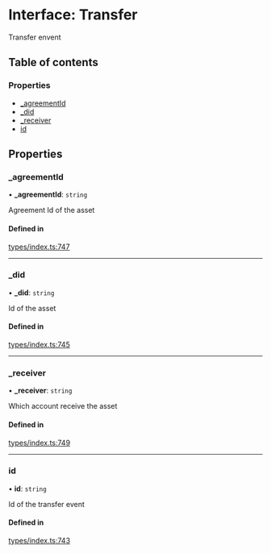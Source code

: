 # Interface: Transfer

Transfer envent

## Table of contents

### Properties

- [\_agreementId](Transfer.md#_agreementid)
- [\_did](Transfer.md#_did)
- [\_receiver](Transfer.md#_receiver)
- [id](Transfer.md#id)

## Properties

### \_agreementId

• **\_agreementId**: `string`

Agreement Id of the asset

#### Defined in

[types/index.ts:747](https://github.com/nevermined-io/react-components/blob/0c1c9f6/catalog/src/types/index.ts#L747)

___

### \_did

• **\_did**: `string`

Id of the asset

#### Defined in

[types/index.ts:745](https://github.com/nevermined-io/react-components/blob/0c1c9f6/catalog/src/types/index.ts#L745)

___

### \_receiver

• **\_receiver**: `string`

Which account receive the asset

#### Defined in

[types/index.ts:749](https://github.com/nevermined-io/react-components/blob/0c1c9f6/catalog/src/types/index.ts#L749)

___

### id

• **id**: `string`

Id of the transfer event

#### Defined in

[types/index.ts:743](https://github.com/nevermined-io/react-components/blob/0c1c9f6/catalog/src/types/index.ts#L743)
